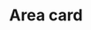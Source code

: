 ---
type: card
title: "Area card"
sidebar_label: Area
description: "The area card gives control of your entities in a specified area."
---